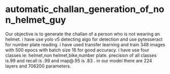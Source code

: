 # automatic_challan_generation_of_non_helmet_guy
Our objective is to generate the challan of a person who is not wearing an helmet.
i have use yolo v5 detecting algo for detection and use pytesseract for number plate reading.
i have used transfer learning and train 348 images with 500 epocs with batch size 16 for good accuracy. i have use four classes ie: helmet,non helmet,bike,number plate.
precision of all classes is.99 and recall is .99 and map@.95 is .83 .
in our model there are 224 layers and 706200 parameters.
